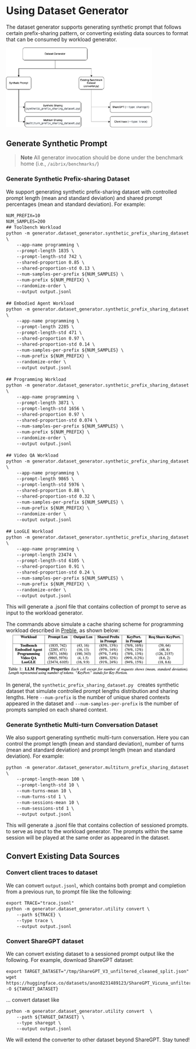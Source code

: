 # Using Dataset Generator

The dataset generator supports generating synthetic prompt that follows certain prefix-sharing pattern, or converting existing data sources to format that can be consumed by workload generator. 

<img src="../../image/aibrix-benchmark-dataset.png" alt="dataset" width="400"/>


## Generate Synthetic Prompt
> **Note** All generator invocation should be done under the benchmark home (i.e., `/aibrix/benchmarks/`)

### Generate Synthetic Prefix-sharing Dataset

We support generating synthetic prefix-sharing dataset with controlled prompt length (mean and standard deviation) and shared prompt percentages (mean and standard deviation). For example:

```shell
NUM_PREFIX=10
NUM_SAMPLES=200
## Toolbench Workload
python -m generator.dataset_generator.synthetic_prefix_sharing_dataset \
    --app-name programming \
    --prompt-length 1835 \
    --prompt-length-std 742 \
    --shared-proportion 0.85 \
    --shared-proportion-std 0.13 \
    --num-samples-per-prefix ${NUM_SAMPLES} \
    --num-prefix ${NUM_PREFIX} \
    --randomize-order \
    --output output.jsonl

## Embodied Agent Workload
python -m generator.dataset_generator.synthetic_prefix_sharing_dataset \
    --app-name programming \
    --prompt-length 2285 \
    --prompt-length-std 471 \
    --shared-proportion 0.97 \
    --shared-proportion-std 0.14 \
    --num-samples-per-prefix ${NUM_SAMPLES} \
    --num-prefix ${NUM_PREFIX} \
    --randomize-order \
    --output output.jsonl

## Programming Workload
python -m generator.dataset_generator.synthetic_prefix_sharing_dataset \
    --app-name programming \
    --prompt-length 3871 \
    --prompt-length-std 1656 \
    --shared-proportion 0.97 \
    --shared-proportion-std 0.074 \
    --num-samples-per-prefix ${NUM_SAMPLES} \
    --num-prefix ${NUM_PREFIX} \
    --randomize-order \
    --output output.jsonl

## Video QA Workload
python -m generator.dataset_generator.synthetic_prefix_sharing_dataset \
    --app-name programming \
    --prompt-length 9865 \
    --prompt-length-std 5976 \
    --shared-proportion 0.88 \
    --shared-proportion-std 0.32 \
    --num-samples-per-prefix ${NUM_SAMPLES} \
    --num-prefix ${NUM_PREFIX} \
    --randomize-order \
    --output output.jsonl

## LooGLE Workload
python -m generator.dataset_generator.synthetic_prefix_sharing_dataset \
    --app-name programming \
    --prompt-length 23474 \
    --prompt-length-std 6105 \
    --shared-proportion 0.91 \
    --shared-proportion-std 0.24 \
    --num-samples-per-prefix ${NUM_SAMPLES} \
    --num-prefix ${NUM_PREFIX} \
    --randomize-order \
    --output output.jsonl
```

This will generate a .jsonl file that contains collection of prompt to serve as input to the workload generator. 

The commands above simulate a cache sharing scheme for programming workload described in [Preble](https://arxiv.org/pdf/2407.00023), as shown below:
![image](dataset-examples.png)

In general, the ```synthetic_prefix_sharing_dataset.py ``` creates synthetic dataset that simulate controlled prompt lengths distribution and sharing lengths. Here ```--num-prefix``` is the number of unique shared contexts appeared in the dataset and ```--num-samples-per-prefix``` is the number of prompts sampled on each shared context. 


### Generate Synthetic Multi-turn Conversation Dataset
We also support generating synthetic multi-turn conversation. Here you can control the prompt length (mean and standard deviation), number of turns (mean and standard deviation) and prompt length (mean and standard deviation). For example:

```shell
python -m generator.dataset_generator.multiturn_prefix_sharing_dataset \
    --prompt-length-mean 100 \
    --prompt-length-std 10 \
    --num-turns-mean 10 \
    --num-turns-std 1 \
    --num-sessions-mean 10 \
    --num-sessions-std 1 \
    --output output.jsonl
```
This will generate a .jsonl file that contains collection of sessioned prompts. to serve as input to the workload generator. The prompts within the same session will be played at the same order as appeared in the dataset. 


## Convert Existing Data Sources
### Convert client traces to dataset

We can convert ```output.jsonl```, which contains both prompt and completion from a previous run, to prompt file like the following:
```shell
export TRACE="trace.jsonl"
python -m generator.dataset_generator.utility convert \
    --path ${TRACE} \
    --type trace \
    --output output.jsonl
```


### Convert ShareGPT dataset

We can convert existing dataset to a sessioned prompt output like the following. For example, download ShareGPT dataset:

```shell
export TARGET_DATASET="/tmp/ShareGPT_V3_unfiltered_cleaned_split.json"
wget https://huggingface.co/datasets/anon8231489123/ShareGPT_Vicuna_unfiltered/resolve/main/ShareGPT_V3_unfiltered_cleaned_split.json -O ${TARGET_DATASET}
```

... convert dataset like 

```shell
python -m generator.dataset_generator.utility convert  \
    --path ${TARGET_DATASET} \
    --type sharegpt \
    --output output.jsonl
```
We will extend the converter to other dataset beyond ShareGPT. Stay tuned!
